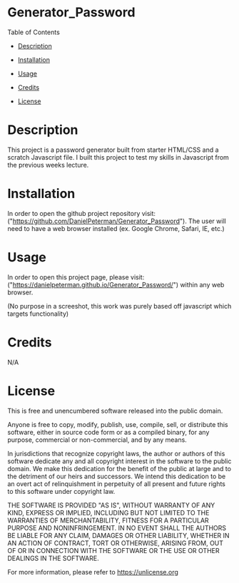 # Generator_Password

Table of Contents

* [Description](#description)

* [Installation](#installation)

* [Usage](#usage)

* [Credits](#credits)

* [License](#license)

# Description

This project is a password generator built from starter HTML/CSS  and a scratch Javascript file. I built this project to test my skills in Javascript from the previous weeks lecture.

# Installation

In order to open the github project repository visit: ("https://github.com/DanielPeterman/Generator_Password"). The user will need to have a web browser installed (ex. Google Chrome, Safari, IE, etc.) 

# Usage

In order to open this project page, please visit: ("https://danielpeterman.github.io/Generator_Password/") within any web browser.

(No purpose in a screeshot, this work was purely based off javascript which targets functionality)

# Credits

N/A

# License

This is free and unencumbered software released into the public domain.

Anyone is free to copy, modify, publish, use, compile, sell, or
distribute this software, either in source code form or as a compiled
binary, for any purpose, commercial or non-commercial, and by any
means.

In jurisdictions that recognize copyright laws, the author or authors
of this software dedicate any and all copyright interest in the
software to the public domain. We make this dedication for the benefit
of the public at large and to the detriment of our heirs and
successors. We intend this dedication to be an overt act of
relinquishment in perpetuity of all present and future rights to this
software under copyright law.

THE SOFTWARE IS PROVIDED "AS IS", WITHOUT WARRANTY OF ANY KIND,
EXPRESS OR IMPLIED, INCLUDING BUT NOT LIMITED TO THE WARRANTIES OF
MERCHANTABILITY, FITNESS FOR A PARTICULAR PURPOSE AND NONINFRINGEMENT.
IN NO EVENT SHALL THE AUTHORS BE LIABLE FOR ANY CLAIM, DAMAGES OR
OTHER LIABILITY, WHETHER IN AN ACTION OF CONTRACT, TORT OR OTHERWISE,
ARISING FROM, OUT OF OR IN CONNECTION WITH THE SOFTWARE OR THE USE OR
OTHER DEALINGS IN THE SOFTWARE.

For more information, please refer to <https://unlicense.org>

